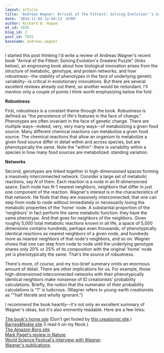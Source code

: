 ```yaml
---
layout: article
title: 'Andreas Wagner: Arrival of the Fittest: Solving Evolution''s Greatest Puzzle'
date: '2014-11-04 12:44:13 -0700'
author: Richard B. Hoppe
mt_id: 7035
blog_id: 2
post_id: 7035
basename: andreas_wagner
---
```

I started this post thinking I'd write a review of Andreas Wagner's recent book "Arrival of the Fittest: Solving Evolution's Greatest Puzzle" (links below), an engrossing book about how biological innovation arises from the structure of metabolic, genotype, and protein networks, and how robustness--the stability of phenotypes in the face of underlying genetic variability--is critical in evolutionary innovations. But there are several excellent reviews already out there, so another would be redundant. I'll mention only a couple of points I think worth emphasizing below the fold.

**Robustness**

First, _robustness_ is a constant theme through the book. Robustness is defined as "the persistence of life's features in the face of change." Phenotypes are often invariant in the face of genetic change. There are multiple ways--indeed, very, very  many ways--of metabolizing a given food source. Many different chemical reactions can metabolize a given food source. The chemical reactions that allow an organism to metabolize a given food source differ in detail within and across species, but are phenotypically the same. Note the "within": there is variability within a species in how many food sources are metabolized: standing variation.

**Networks**

Second, genotypes are linked together in high-dimensioned spaces forming a massively interconnected network. Consider a large set of metabolic reactions, say _N_ of them. Each reaction is a node in an _N_-dimensioned space. Each node has _N_-1 nearest neighbors, neighbors that differ in just one component of the reaction. Wagner's interest is in the characteristics of that network. He finds that they are massively interconnected; that one can step from node to node without immediately or necessarily losing the metabolic properties of the 'home' node. A substantial proportion of the 'neighbors' in fact perform the same metabolic function: they have the same phenotype. And that goes for neighbors of the neighbors. Given roughly 5,000 total metabolic reactions known in all life, a space of 5,000 dimensions contains hundreds, perhaps even thousands, of phenotypically identical reactions as nearest neighbors of a given node, and hundreds more as nearest neighbors of that node's neighbors, and so on. Wagner shows that one can step from node to node until the underlying genotype shares only 20% or 25% of its composition with the original 'home' node yet is phenotypically the same. That's the source of robustness.

There's more, of course, and my too-brief summary omits an enormous amount of detail. There are other implications for us. For example, those high-dimensioned interconnected networks with their phenotypically identical neighbors make nonsense of ID creationists' probability calculations. Briefly, the notion that the numerator of their probability calculations is "1" is ludicrous. (Wagner refers to young-earth creationists as ""half literate and wholly ignorant.")

I recommend the book heartily--it's not only an excellent summary of Wagner's ideas, but it's also eminently readable. Here are a few links:

[The book's home site](http://arrival-of-the-fittest.com/) (Don't get fooled by [this creationist site](http://www.arrivalofthefittest.com/).)  
[Barnes&Noble site](http://www.barnesandnoble.com/w/arrival-of-the-fittest-andreas-wagner/1119239478?ean=9781591846468) (I read it on my Nook.)  
[The Amazon Borg site](http://www.amazon.com/Arrival-Fittest-Solving-Evolutions-Greatest/dp/1591846463).  
[Mark Pagel's review in Nature](http://www.readcube.com/articles/10.1038/514034a).  
[World Science Festival's interview with Wagner](http://www.worldsciencefestival.com/2014/09/smart-reads-andreas-wagners-arrival-fittest/).  
[Wagner's publications](http://www.ieu.uzh.ch/wagner/publications.html).
